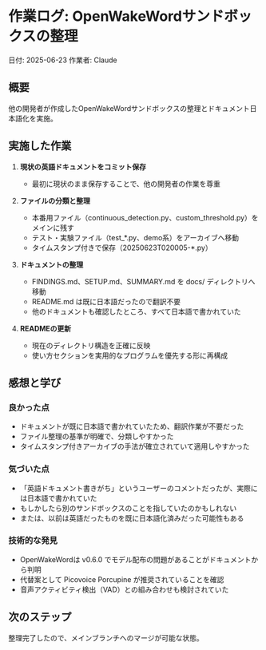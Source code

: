 # 作業ログ: OpenWakeWordサンドボックスの整理

日付: 2025-06-23
作業者: Claude

## 概要

他の開発者が作成したOpenWakeWordサンドボックスの整理とドキュメント日本語化を実施。

## 実施した作業

1. **現状の英語ドキュメントをコミット保存**
   - 最初に現状のまま保存することで、他の開発者の作業を尊重

2. **ファイルの分類と整理**
   - 本番用ファイル（continuous_detection.py、custom_threshold.py）をメインに残す
   - テスト・実験ファイル（test_*.py、demo系）をアーカイブへ移動
   - タイムスタンプ付きで保存（20250623T020005-*.py）

3. **ドキュメントの整理**
   - FINDINGS.md、SETUP.md、SUMMARY.md を docs/ ディレクトリへ移動
   - README.md は既に日本語だったので翻訳不要
   - 他のドキュメントも確認したところ、すべて日本語で書かれていた

4. **READMEの更新**
   - 現在のディレクトリ構造を正確に反映
   - 使い方セクションを実用的なプログラムを優先する形に再構成

## 感想と学び

### 良かった点
- ドキュメントが既に日本語で書かれていたため、翻訳作業が不要だった
- ファイル整理の基準が明確で、分類しやすかった
- タイムスタンプ付きアーカイブの手法が確立されていて適用しやすかった

### 気づいた点
- 「英語ドキュメント書きがち」というユーザーのコメントだったが、実際には日本語で書かれていた
- もしかしたら別のサンドボックスのことを指していたのかもしれない
- または、以前は英語だったものを既に日本語化済みだった可能性もある

### 技術的な発見
- OpenWakeWordは v0.6.0 でモデル配布の問題があることがドキュメントから判明
- 代替案として Picovoice Porcupine が推奨されていることを確認
- 音声アクティビティ検出（VAD）との組み合わせも検討されていた

## 次のステップ

整理完了したので、メインブランチへのマージが可能な状態。